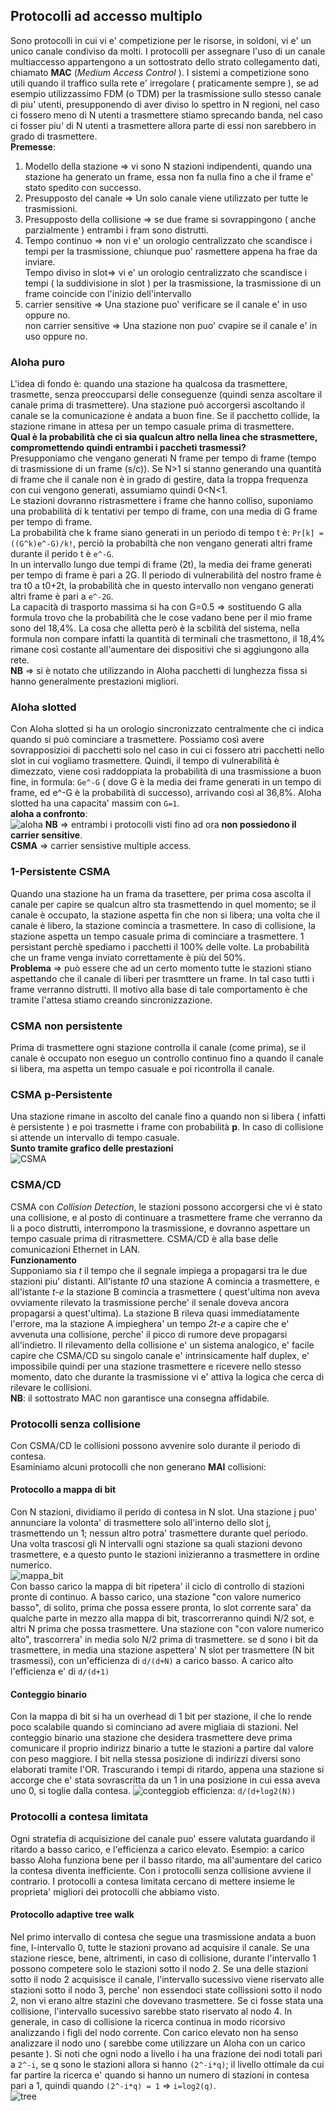 ## Protocolli ad accesso multiplo  
Sono protocolli in cui vi e' competizione per le risorse, in soldoni, vi e' un unico canale condiviso da molti. I protocolli per assegnare l'uso di un canale multiaccesso appartengono a un sottostrato dello strato collegamento dati, chiamato **MAC** (*Medium Access Control* ). I sistemi a competizione sono utili quando il traffico sulla rete e' irregolare ( praticamente sempre ), se ad esempio utilizzassimo FDM (o TDM) per la trasmissione sullo stesso canale di piu' utenti, presupponendo di aver diviso lo spettro in N regioni, nel caso ci fossero meno di N utenti a trasmettere stiamo sprecando banda, nel caso ci fosser piu' di N utenti a trasmettere allora parte di essi non sarebbero in grado di trasmettere.  
**Premesse**:  
1. Modello della stazione => vi sono N stazioni indipendenti, quando una stazione ha generato un frame, essa non fa nulla fino a che il frame e' stato spedito con successo.  
1. Presupposto del canale => Un solo canale viene utilizzato per tutte le trasmissioni.  
1. Presupposto della collisione => se due frame si sovrappingono ( anche parzialmente ) entrambi i fram sono distrutti.  
1. Tempo continuo => non vi e' un orologio centralizzato che scandisce i tempi per la trasmissione, chiunque puo' rasmettere appena ha frae da inviare.  
   Tempo diviso in slot=> vi e' un orologio centralizzato che scandisce i tempi ( la suddivisione in slot ) per la trasmissione, la trasmissione di un frame coincide con l'inizio dell'intervallo  
1. carrier sensitive => Una stazione  puo' verificare se il canale e' in uso oppure no.  
   non carrier sensitive => Una stazione non puo' cvapire se il canale e' in uso oppure no.  
### Aloha  puro  
L'idea di fondo è: quando una stazione ha qualcosa da trasmettere, trasmette, senza preoccuparsi delle conseguenze (quindi senza ascoltare il canale prima di trasmettere). Una stazione può accorgersi ascoltando il canale se la comunicazione è andata a buon fine. Se il pacchetto collide, la stazione rimane in attesa per un tempo casuale prima di trasmettere.  
**Qual è la probabilità che ci sia qualcun altro nella linea che strasmettere, compromettendo quindi entrambi i paccheti trasmessi?**    
Presupponiamo che vengano generati N frame per tempo di frame (tempo di trasmissione di un frame (s/c)). Se N>1 si stanno generando una quantità di frame che il canale non è in grado di gestire, data la troppa frequenza con cui vengono generati, assumiamo quindi 0<N<1.  
Le stazioni dovranno ristrasmettere i frame che hanno colliso, suponiamo una probabilità di k tentativi per tempo di frame, con una media di G frame per tempo di frame.  
La probabilità che k frame siano generati in un periodo di tempo t è: `Pr[k] = ((G^k)e^-G)/k!`, perciò la probabiltà che non vengano generati altri frame durante il perido t è `e^-G`.    
In un intervallo lungo due tempi di frame (2t), la media dei frame generati per tempo di frame è pari a 2G. Il periodo di vulnerabilità del nostro frame è tra t0 a t0+2t, la probabilità che in questo intervallo non vengano generati altri frame è pari a `e^-2G`.  
La capacità di trasporto massima si ha con G=0.5 => sostituendo G alla formula trovo che la probabilità che le cose vadano bene per il mio frame sono del 18,4%. La cosa che alletta però è la scbilità del sistema, nella formula non compare infatti la quantità di terminali che trasmettono, il 18,4% rimane così costante all'aumentare dei dispositivi che si aggiungono alla rete.  
**NB** => si è notato che utilizzando in Aloha pacchetti di lunghezza fissa si hanno generalmente prestazioni migliori.  
### Aloha slotted  
Con Aloha slotted si ha un orologio sincronizzato centralmente che ci indica quando si può cominciare a trasmettere. Possiamo così avere sovrapposizioi di pacchetti solo nel caso in cui ci fossero atri pacchetti nello slot in cui vogliamo trasmettere. Quindi, il tempo di vulnerabilità è dimezzato, viene così raddoppiata la probabilità di una trasmissione a buon fine, in formula: `Ge^-G` ( dove G è la media dei frame generati in un tempo di frame, ed e^-G è la probabilità di successo), arrivando così al 36,8%. Aloha slotted ha una capacita' massim con `G=1`.  
**aloha a confronto**:  
![aloha](./img/aloha.jpg)
**NB** => entrambi i protocolli visti fino ad ora **non possiedono il carrier sensitive**.  
**CSMA** => carrier sensistive multiple access.  
### 1-Persistente CSMA  
Quando una stazione ha un frama da trasettere, per prima cosa ascolta il canale per capire se qualcun altro sta trasmettendo in quel momento; se il canale è occupato, la stazione aspetta fin che non si libera; una volta che il canale è libero, la stazione comincia a trasmettere. In caso di collisione, la stazione aspetta un tempo casuale prima di cominciare a trasmettere. 1 persistant perchè spediamo i pacchetti il 100% delle volte. La probabilità che un frame venga inviato correttamente è più del 50%.  
**Problema** => può essere che ad un certo momento tutte le stazioni stiano aspettando che il canale di liberi per trasmttere un frame. In tal caso tutti i frame verranno distrutti. Il motivo alla base di tale comportamento è che tramite l'attesa stiamo creando sincronizzazione.  
### CSMA non persistente  
Prima di trasmettere ogni stazione controlla il canale (come prima), se il canale è occupato non eseguo un controllo continuo fino a quando il canale si libera, ma aspetta un tempo casuale e poi ricontrolla il canale.  
### CSMA p-Persistente  
Una stazione rimane in ascolto del canale fino a quando non si libera ( infatti è persistente ) e poi trasmette i frame con probabilità **p**. In caso di collisione si attende un intervallo di tempo casuale.  
**Sunto tramite grafico delle prestazioni**  
![CSMA](./img/CSMA.jpg)
### CSMA/CD  
CSMA con *Collision Detection*, le stazioni possono accorgersi che vi è stato una collisione, e al posto di continuare a trasmettere frame che verranno da li a poco distrutti, interrompono la trasmissione, e dovranno aspettare un tempo casuale prima di ritrasmettere. CSMA/CD è alla base delle comunicazioni Ethernet in LAN.  
**Funzionamento**  
Supponiamo sia *t* il tempo che il segnale impiega a propagarsi tra le due stazioni piu' distanti. All'istante *t0* una stazione A comincia a trasmettere, e all'istante *t-e* la stazione B comincia a trasmettere ( quest'ultima non aveva ovviamente rilevato la trasmissione perche' il senale doveva ancora propagarsi a quest'ultima). La stazione B rileva quasi immediatamente l'errore, ma la stazione A impieghera' un tempo *2t-e* a capire che e' avvenuta una collisione, perche' il picco di rumore deve propagarsi all'indietro. Il rilevamento della collisione e' un sistema analogico, e' facile capire che CSMA/CD su singolo canale e' intrinsicamente half duplex, e' impossibile quindi per una stazione trasmettere e ricevere nello stesso momento, dato che durante la trasmissione vi e' attiva la logica che cerca di rilevare le collisioni.  
**NB**: il sottostrato MAC non garantisce una consegna affidabile.  
### Protocolli senza collisione  
Con CSMA/CD le collisioni possono avvenire solo durante il periodo di contesa.  
Esaminiamo alcuni protocolli che non generano **MAI** collisioni:  
#### Protocollo a mappa di bit  
Con N stazioni, dividiamo il perido di contesa in N slot. Una stazione j puo' annunciare la volonta' di trasmettere solo all'interno dello slot j, trasmettendo un 1; nessun altro potra' trasmettere durante quel periodo. Una volta trascosi gli N intervalli ogni stazione sa quali stazioni devono trasmettere, e a questo punto le stazioni inizieranno a trasmettere in ordine numerico.  
![mappa_bit](./img/mappa_bit.jpg)  
Con basso carico la mappa di bit ripetera' il ciclo di controllo di stazioni pronte di continuo. A basso carico, una stazione "con valore numerico basso", di solito, prima che possa essere pronta, lo slot corrente sara' da qualche parte in mezzo alla mappa di bit, trascorreranno quindi N/2 sot, e altri N prima che possa trasmettere. Una stazione con  "con valore numerico alto", trascorrera' in media solo N/2 prima di trasmettere. se d sono i bit da trasmettere, in media una stazione aspettera' N slot per trasmettere (N bit trasmessi), con un'efficienza di `d/(d+N)` a carico basso. A carico alto l'efficienza e' di `d/(d+1)`  
#### Conteggio binario  
Con la mappa di bit si ha un overhead di 1 bit per stazione, il che lo rende poco scalabile quando si cominciano ad avere migliaia di stazioni. Nel conteggio binario una stazione che desidera trasmettere deve prima comunicare il proprio indirizz binario a tutte le stazioni a partire dal valore con peso maggiore. I bit nella stessa posizione di indirizzi diversi sono elaborati tramite l'OR. Trascurando i tempi di ritardo, appena una stazione si accorge che e' stata sovrascritta da un 1 in una posizione in cui essa aveva uno 0, si toglie dalla contesa.
![conteggiob](./img/conteggiob.jpg) 
efficienza: `d/(d+log2(N))`  
### Protocolli a contesa limitata  
Ogni stratefia di acquisizione del canale puo' essere valutata guardando il ritardo a basso carico, e l'efficienza a carico elevato. Esempio: a carico basso Aloha funziona bene per il basso ritardo, ma all'aumentare del carico la contesa diventa inefficiente. Con i protocolli senza collisione avviene il contrario. I protocolli a contesa limitata cercano di mettere insieme le proprieta' migliori dei protocolli che abbiamo visto. 
#### Protocollo adaptive tree walk  
Nel primo intervallo di contesa che segue una trasmissione andata a buon fine, l-intervallo 0, tutte le stazioni provano ad acquisire il canale. Se una stazione riesce, bene, altrimenti, in caso di collisione, durante l'intervallo 1 possono competere solo le stazioni sotto il nodo 2. Se una delle stazioni sotto il nodo 2 acquisisce il canale, l'intervallo sucessivo viene riservato alle stazioni sotto il nodo 3, perche' non essendoci state collissioni sotto il nodo 2, non vi erano altre stazini che dovevano trasmettere. Se ci fosse stata una collisione, l'intervallo sucessivo sarebbe stato riservato al nodo 4. In generale, in caso di collisione la ricerca continua in modo ricorsivo analizzando i figli del nodo corrente. Con carico elevato non ha senso analizzare il nodo uno ( sarebbe come utilizzare un Aloha con un carico pesante ). Si noti che ogni nodo a livello i ha una frazione dei nodi totali pari a `2^-i`, se q sono le stazioni allora si hanno `(2^-i*q)`; il livello ottimale da cui far partire la ricerca e' quando  si hanno un numero di stazioni in contesa pari a 1, quindi quando `(2^-i*q) = 1` => `i=log2(q)`.  
![tree](./img/tree.jpg)
